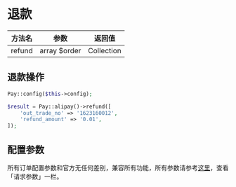 # 退款

|  方法名   |      参数      |    返回值     |
|:------:|:------------:|:----------:|
| refund | array $order | Collection |

## 退款操作

```php
Pay::config($this->config);

$result = Pay::alipay()->refund([
    'out_trade_no' => '1623160012',
    'refund_amount' => '0.01',
]);
```

## 配置参数

所有订单配置参数和官方无任何差别，兼容所有功能，所有参数请参考[这里](https://opendocs.alipay.com/apis/api_1/alipay.trade.refund)，查看「请求参数」一栏。
